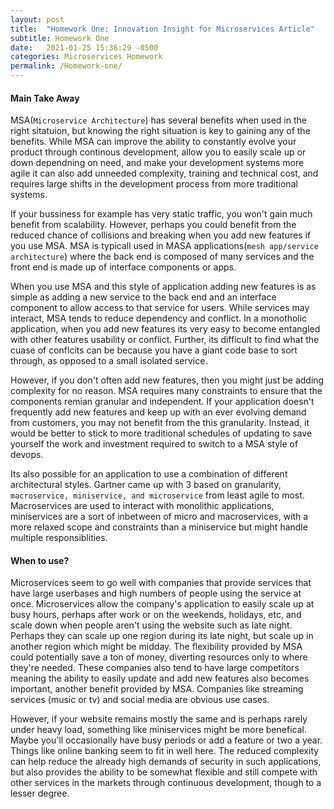 ```yaml
---
layout: post
title:  "Homework One: Innovation Insight for Microservices Article"
subtitle: Homework One
date:   2021-01-25 15:36:29 -0500
categories: Microservices Homework
permalink: /Homework-one/
---
```


#### Main Take Away
MSA(`Microservice Architecture`) has several benefits when used in the right sitatuion, but knowing the right situation is key to gaining any of the benefits. While MSA can improve the ability to constantly evolve your product through continous development, allow you to easily scale up or down dependning on need, and make your development systems more agile it can also add unneeded complexity, training and technical cost, and requires large shifts in the development process from more traditional systems. 

If your bussiness for example has very static traffic, you won't gain much benefit from scalability. However, perhaps you could benefit from the reduced chance of collisions and breaking when you add new features if you use MSA. MSA is typicall used in MASA applications(`mesh app/service architecture`) where the back end is composed of many services and the front end is made up of interface components or apps. 

When you use MSA and this style of application adding new features is as simple as adding a new service to the back end and an interface component to allow access to that service for users. While services may interact, MSA tends to reduce dependency and conflict. In a monotholic application, when you add new features its very easy to become entangled with other features usability or conflict. Further, its difficult to find what the cuase of conflcits can be because you have a giant code base to sort through, as opposed to a small isolated service. 

However, if you don't often add new features, then you might just be adding complexity for no reason. MSA requires many constraints to ensure that the components remian granular and independent. If your application doesn't frequently add new features and keep up with an ever evolving demand from customers, you may not benefit from the this granularity. Instead, it would be better to stick to more traditional schedules of updating to save yourself the work and investment required to switch to a MSA style of devops. 

Its also possible for an application to use a combination of different architectural styles. Gartner came up with 3 based on granularity, `macroservice, miniservice, and microservice` from least agile to most. Macroservices are used to interact with monolithic applications, miniservices are a sort of inbetween of micro and macroservices, with a more relaxed scope and constraints than a miniservice but might handle multiple responsiblities. 


#### When to use? 
Microservices seem to go well with companies that provide services that have large userbases and high numbers of people using the service at once. Microservices allow the company's application to easily scale up at busy hours, perhaps after work or on the weekends, holidays, etc, and scale down when people aren't using the website such as late night. Perhaps they can scale up one region during its late night, but scale up in another region which might be midday. The flexibility provided by MSA could potentially save a ton of money, diverting resources only to where they're needed. These companies also tend to have large competitors meaning the ability to easily update and add new features also becomes important, another benefit provided by MSA. Companies like streaming services (music or tv) and social media are obvious use cases. 

However, if your website remains mostly the same and is perhaps rarely under heavy load, something like miniservices might be more benefical. Maybe you'll occasionally have busy periods or add a feature or two a year. Things like online banking seem to fit in well here. The reduced complexity can help reduce the already high demands of security in such applications, but also provides the ability to be somewhat flexible and still compete with other services in the markets through continuous development, though to a lesser degree. 


